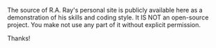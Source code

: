 The source of R.A. Ray's personal site is publicly available here as a demonstration of his skills and coding style. It IS NOT an open-source project. You make not use any part of it without explicit permission.

Thanks!
